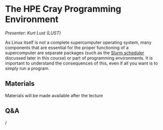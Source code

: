 # The HPE Cray Programming Environment

*Presenter: Kurt Lust (LUST)*

As Linux itself is not a complete supercomputer operating system, many components
that are essential for the proper functioning of a supercomputer are separate packages
(such as the [Slurm scheduler](M201-Slurm.md) discussed later in this course) or part 
of programming environments. 
It is important to understand the consequences of this, even if all you want is to simply
run a program.


## Materials

Materials will be made available after the lecture

<!--
<video src="https://462000265.lumidata.eu/2day-20250602/recordings/102-CPE.mp4" controls="controls"></video>
-->

<!--
-   A video recording will follow.
-->

<!--
-   [Slides](https://462000265.lumidata.eu/2day-20250602/files/LUMI-2day-20250602-102-CPE.pdf)

-   [Course notes](102-CPE.md)

-   [Exercises](E102-CPE.md)

Archived materials on LUMI:

-   Slides: `/appl/local/training/2day-20250602/files/LUMI-2day-20250602-102-CPE.pdf`

-   Recording: `/appl/local/training/2day-20250602/recordings/102-CPE.mp4`
-->


## Q&A

/

